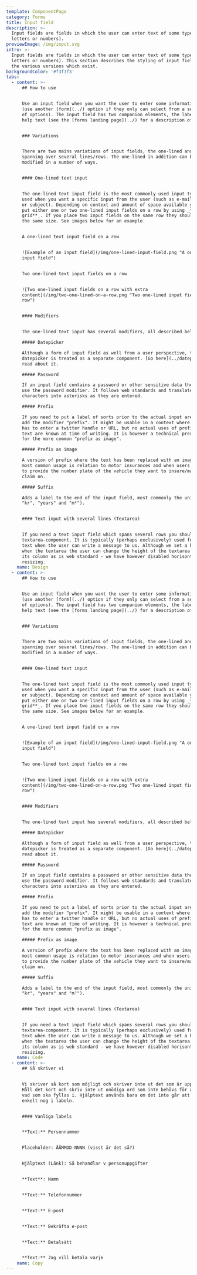 ```yaml
---
template: ComponentPage
category: Forms
title: Input field
description: >-
  Input fields are fields in which the user can enter text of some type (be it
  letters or numbers).
previewImage: /img/input.svg
intro: >-
  Input fields are fields in which the user can enter text of some type (be it
  letters or numbers). This section describes the styling of input fields and
  the various versions which exist.
backgroundColor: '#f3f3f3'
tabs:
  - content: >-
      ## How to use


      Use an input field when you want the user to enter some information freely
      (use another [form](../) option if they only can select from a set number
      of options). The input field has two companion elements, the label and
      help text (see the [forms landing page](../) for a description of them).


      ### Variations


      There are two mains variations of input fields, the one-lined and the one
      spanning over several lines/rows. The one-lined in addition can be
      modified in a number of ways.


      #### One-lined text input


      The one-lined text input field is the most commonly used input type and is
      used when you want a specific input from the user (such as e-mail, a value
      or subject). Depending on context and amount of space available you can
      put either one or two one-lined input fields on a row by using _**the
      grid**_. If you place two input fields on the same row they should have
      the same size. See images below for an example.


      A one-lined text input field on a row


      ![Example of an input field](/img/one-lined-input-field.png "A one-lined
      input field")


      Two one-lined text input fields on a row


      ![Two one-lined input fields on a row with extra
      content](/img/two-one-lined-on-a-row.png "Two one-lined input fields on a
      row")


      #### Modifiers


      The one-lined text input has several modifiers, all described below.

      ##### Datepicker

      Although a form of input field as well from a user perspective, the
      datepicker is treated as a separate component. [Go here](../datepicker) to
      read about it.

      ##### Password

      If an input field contains a password or other sensitive data the please
      use the password modifier. It follows web standards and translates
      characters into asterisks as they are entered.

      ##### Prefix

      If you need to put a label of sorts prior to the actual input area you can
      add the modifier "prefix". It might be usable in a context where the user
      has to enter a twitter handle or URL, but no actual uses of prefix with
      text are known at time of writing. It is however a technical prerequisite
      for the more common "prefix as image". 

      ##### Prefix as image

      A version of prefix where the text has been replaced with an image. The
      most common usage is relation to motor insurances and when users are asked
      to provide the number plate of the vehicle they want to insure/make a
      claim on.

      ##### Suffix

      Adds a label to the end of the input field, most commonly the unit (e.g.
      "kr", "years" and "m²"). 


      #### Text input with several lines (Textarea)


      If you need a text input field which spans several rows you should use the
      textarea-component. It is typically (perhaps exclusively) used for message
      text when the user can write a message to us. Although we set a height
      when the textarea the user can change the height of the textarea within
      its column as is web standard - we have however disabled horisontal
      resizing.
    name: Design
  - content: >-
      ## How to use


      Use an input field when you want the user to enter some information freely
      (use another [form](../) option if they only can select from a set number
      of options). The input field has two companion elements, the label and
      help text (see the [forms landing page](../) for a description of them).


      ### Variations


      There are two mains variations of input fields, the one-lined and the one
      spanning over several lines/rows. The one-lined in addition can be
      modified in a number of ways.


      #### One-lined text input


      The one-lined text input field is the most commonly used input type and is
      used when you want a specific input from the user (such as e-mail, a value
      or subject). Depending on context and amount of space available you can
      put either one or two one-lined input fields on a row by using _**the
      grid**_. If you place two input fields on the same row they should have
      the same size. See images below for an example.


      A one-lined text input field on a row


      ![Example of an input field](/img/one-lined-input-field.png "A one-lined
      input field")


      Two one-lined text input fields on a row


      ![Two one-lined input fields on a row with extra
      content](/img/two-one-lined-on-a-row.png "Two one-lined input fields on a
      row")


      #### Modifiers


      The one-lined text input has several modifiers, all described below.

      ##### Datepicker

      Although a form of input field as well from a user perspective, the
      datepicker is treated as a separate component. [Go here](../datepicker) to
      read about it.

      ##### Password

      If an input field contains a password or other sensitive data the please
      use the password modifier. It follows web standards and translates
      characters into asterisks as they are entered.

      ##### Prefix

      If you need to put a label of sorts prior to the actual input area you can
      add the modifier "prefix". It might be usable in a context where the user
      has to enter a twitter handle or URL, but no actual uses of prefix with
      text are known at time of writing. It is however a technical prerequisite
      for the more common "prefix as image". 

      ##### Prefix as image

      A version of prefix where the text has been replaced with an image. The
      most common usage is relation to motor insurances and when users are asked
      to provide the number plate of the vehicle they want to insure/make a
      claim on.

      ##### Suffix

      Adds a label to the end of the input field, most commonly the unit (e.g.
      "kr", "years" and "m²"). 


      #### Text input with several lines (Textarea)


      If you need a text input field which spans several rows you should use the
      textarea-component. It is typically (perhaps exclusively) used for message
      text when the user can write a message to us. Although we set a height
      when the textarea the user can change the height of the textarea within
      its column as is web standard - we have however disabled horisontal
      resizing.
    name: Code
  - content: >-
      ## Så skriver vi


      Vi skriver så kort som möjligt och skriver inte ut det som är uppenbart.
      Håll det kort och skriv inte ut onödiga ord som inte behövs för att förstå
      vad som ska fyllas i. Hjälptext används bara om det inte går att beskriva
      enkelt nog i labeln. 


      #### Vanliga labels


      **Text:** Personnummer


      Placeholder: ÅÅMMDD-NNNN (visst är det så?)


      Hjälptext (Länk): Så behandlar v personuppgifter


      **Text**: Namn


      **Text:** Telefonnummer


      **Text:** E-post


      **Text:** Bekräfta e-post


      **Text:** Betalsätt


      **Text:** Jag vill betala varje
    name: Copy
---
```


